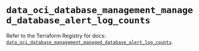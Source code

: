 # `data_oci_database_management_managed_database_alert_log_counts`

Refer to the Terraform Registry for docs: [`data_oci_database_management_managed_database_alert_log_counts`](https://registry.terraform.io/providers/oracle/oci/6.18.0/docs/data-sources/database_management_managed_database_alert_log_counts).
